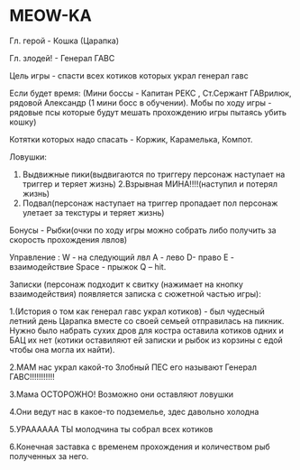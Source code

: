 # MEOW-KA
Гл. герой - Кошка (Царапка) 

Гл. злодей! - Генерал ГАВС  

Цель игры -  спасти всех котиков которых украл генерал  гавс  

Если будет время: 
(Мини боссы - Капитан РЕКС , Ст.Сержант ГАВрилюк, рядовой Александр (1 мини босс в обучении). 
Мобы по ходу игры - рядовые псы которые будут мешать прохождению игры пытаясь убить кошку) 

Котятки которых надо спасать - Коржик, Карамелька, Компот. 

Ловушки:  
1. Выдвижные пики(выдвигаются по триггеру персонаж наступает на триггер и теряет жизнь) 
2.Взрывная МИНА!!!!(наступил и потерял жизнь) 
3. Подвал(персонаж наступает на триггер пропадает пол персонаж улетает за текстуры и теряет жизнь)  

Бонусы - Рыбки(очки по ходу игры можно собрать либо получить за скорость прохождения лвлов) 

Управление : W - на следующий лвл A - лево D- право E - взаимодействие Space - прыжок Q – hit. 

Записки (персонаж подходит к свитку (нажимает на кнопку взаимодействия) появляется записка с сюжетной частью игры): 

1.(История о том как генерал гавс украл котиков) - был чудесный летний день Царапка вместе со своей семьей отправилась на пикник. Нужно было набрать сухих дров для костра оставила котиков одних и БАЦ их нет (котики оставиляют ей записки и рыбок из корзины с едой чтобы она могла их найти).

2.МАМ нас украл какой-то Злобный ПЕС его называют Генерал ГАВС!!!!!!!!!!! 

3.Мама ОСТОРОЖНО! Возможно они оставляют ловушки  

4.Они ведут нас в какое-то подземелье, здес давольно холодна 

5.УРАААААА ТЫ молодчина ты собрал всех котиков 

6.Конечная заставка с временем прохождения и количеством рыб полученных за него. 
